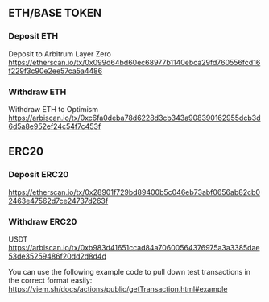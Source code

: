 
## ETH/BASE TOKEN

### Deposit ETH
Deposit to Arbitrum Layer Zero
https://etherscan.io/tx/0x099d64bd60ec68977b1140ebca29fd760556fcd16f229f3c90e2ee57ca5a4486

### Withdraw ETH
Withdraw ETH to Optimism
https://arbiscan.io/tx/0xc6fa0deba78d6228d3cb343a908390162955dcb3d6d5a8e952ef24c54f7c453f

## ERC20

### Deposit ERC20
https://etherscan.io/tx/0x28901f729bd89400b5c046eb73abf0656ab82cb02463e47562d7ce24737d263f
### Withdraw ERC20 
USDT
https://arbiscan.io/tx/0xb983d41651ccad84a70600564376975a3a3385dae53de35259486f20dd2d8d4d


You can use the following example code to pull down test transactions in the correct format easily:
https://viem.sh/docs/actions/public/getTransaction.html#example
